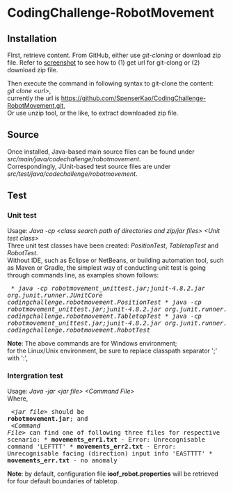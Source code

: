 # CodingChallenge-RobotMovement

## Installation
FIrst, retrieve content. From GitHub, either use _git-cloning_ or download zip file.
Refer to <a href="image/finding-url-or-zip-file.jpg">screenshot</a> to see how to (1) get url for git-clong or (2) download zip file.

Then execute the command in following syntax to git-clone the content:<br/>
_git clone &lt;url&gt;_, <br/>
currently the url is https://github.com/SpenserKao/CodingChallenge-RobotMovement.git, <br/>
Or use unzip tool, or the like, to extract downloaded zip file.
  
## Source
Once installed, Java-based main source files can be found under _src/main/java/codechallenge/robotmovement_.<br/>
Correspondingly, JUnit-based test source files are under _src/test/java/codechallenge/robotmovement_.

## Test
### Unit test
   Usage: _Java -cp &lt;class search path of directories and zip/jar files&gt; &lt;Unit test class&gt;_<br/>
	Three unit test classes have been created: _PositionTest_, _TabletopTest_ and _RobotTest_.<br/>
	Without IDE, such as Eclipse or NetBeans, or building automation tool, such as Maven or Gradle, the simplest way of conducting unit test is going through commands line, as examples shown follows:
	<pre>
	   * _java -cp robotmovement_unittest.jar;junit-4.8.2.jar org.junit.runner.JUnitCore codingchallenge.robotmovement.PositionTest_
	   * _java -cp robotmovement_unittest.jar;junit-4.8.2.jar org.junit.runner.JUnitCore codingchallenge.robotmovement.TabletopTest_
	   * _java -cp robotmovement_unittest.jar;junit-4.8.2.jar org.junit.runner.JUnitCore codingchallenge.robotmovement.RobotTest_
	</pre>
  **Note**: The above commands are for Windows environment; <br/>for the Linux/Unix environment, be sure to replace classpath separator ';' with ':', 

### Intergration test
   Usage: _Java -jar &lt;jar file&gt; &lt;Command File&gt;_<br/>
	 Where, 
	 <pre>
		_&lt;jar file&gt;_ should be __robotmovement.jar__; and <br/>
		_&lt;Command File&gt;_ can find one of following three files for respective scenario:
		   * __movements_err1.txt__ - Error: Unrecognisable command 'LEFTTT'
		   * __movements_err2.txt__ - Error: Unrecognisable facing (direction) input info 'EASTTTT'
		   * __movements_err.txt__ - no anomaly	
	</pre>
  **Note**: by default, configuration file __ioof_robot.properties__ will be retrieved for four default boundaries of tabletop.


